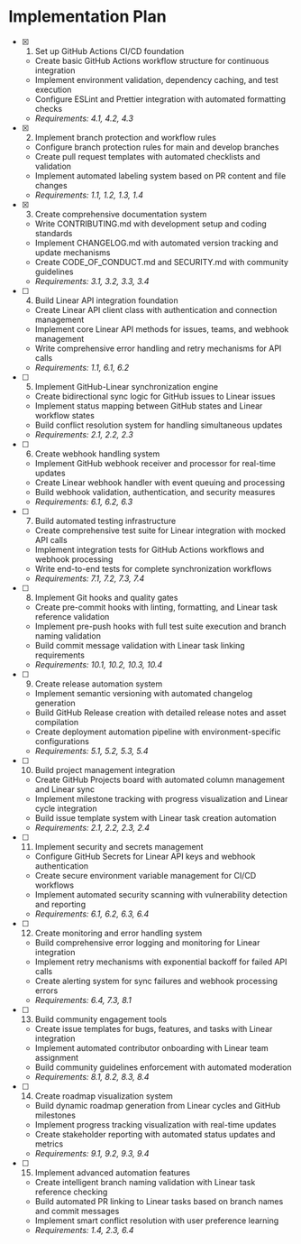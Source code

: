 # Implementation Plan

- [x] 1. Set up GitHub Actions CI/CD foundation
  - Create basic GitHub Actions workflow structure for continuous integration
  - Implement environment validation, dependency caching, and test execution
  - Configure ESLint and Prettier integration with automated formatting checks
  - _Requirements: 4.1, 4.2, 4.3_

- [x] 2. Implement branch protection and workflow rules
  - Configure branch protection rules for main and develop branches
  - Create pull request templates with automated checklists and validation
  - Implement automated labeling system based on PR content and file changes
  - _Requirements: 1.1, 1.2, 1.3, 1.4_

- [x] 3. Create comprehensive documentation system
  - Write CONTRIBUTING.md with development setup and coding standards
  - Implement CHANGELOG.md with automated version tracking and update mechanisms
  - Create CODE_OF_CONDUCT.md and SECURITY.md with community guidelines
  - _Requirements: 3.1, 3.2, 3.3, 3.4_

- [ ] 4. Build Linear API integration foundation
  - Create Linear API client class with authentication and connection management
  - Implement core Linear API methods for issues, teams, and webhook management
  - Write comprehensive error handling and retry mechanisms for API calls
  - _Requirements: 1.1, 6.1, 6.2_

- [ ] 5. Implement GitHub-Linear synchronization engine
  - Create bidirectional sync logic for GitHub issues to Linear issues
  - Implement status mapping between GitHub states and Linear workflow states
  - Build conflict resolution system for handling simultaneous updates
  - _Requirements: 2.1, 2.2, 2.3_

- [ ] 6. Create webhook handling system
  - Implement GitHub webhook receiver and processor for real-time updates
  - Create Linear webhook handler with event queuing and processing
  - Build webhook validation, authentication, and security measures
  - _Requirements: 6.1, 6.2, 6.3_

- [ ] 7. Build automated testing infrastructure
  - Create comprehensive test suite for Linear integration with mocked API calls
  - Implement integration tests for GitHub Actions workflows and webhook processing
  - Write end-to-end tests for complete synchronization workflows
  - _Requirements: 7.1, 7.2, 7.3, 7.4_

- [ ] 8. Implement Git hooks and quality gates
  - Create pre-commit hooks with linting, formatting, and Linear task reference validation
  - Implement pre-push hooks with full test suite execution and branch naming validation
  - Build commit message validation with Linear task linking requirements
  - _Requirements: 10.1, 10.2, 10.3, 10.4_

- [ ] 9. Create release automation system
  - Implement semantic versioning with automated changelog generation
  - Build GitHub Release creation with detailed release notes and asset compilation
  - Create deployment automation pipeline with environment-specific configurations
  - _Requirements: 5.1, 5.2, 5.3, 5.4_

- [ ] 10. Build project management integration
  - Create GitHub Projects board with automated column management and Linear sync
  - Implement milestone tracking with progress visualization and Linear cycle integration
  - Build issue template system with Linear task creation automation
  - _Requirements: 2.1, 2.2, 2.3, 2.4_

- [ ] 11. Implement security and secrets management
  - Configure GitHub Secrets for Linear API keys and webhook authentication
  - Create secure environment variable management for CI/CD workflows
  - Implement automated security scanning with vulnerability detection and reporting
  - _Requirements: 6.1, 6.2, 6.3, 6.4_

- [ ] 12. Create monitoring and error handling system
  - Build comprehensive error logging and monitoring for Linear integration
  - Implement retry mechanisms with exponential backoff for failed API calls
  - Create alerting system for sync failures and webhook processing errors
  - _Requirements: 6.4, 7.3, 8.1_

- [ ] 13. Build community engagement tools
  - Create issue templates for bugs, features, and tasks with Linear integration
  - Implement automated contributor onboarding with Linear team assignment
  - Build community guidelines enforcement with automated moderation
  - _Requirements: 8.1, 8.2, 8.3, 8.4_

- [ ] 14. Create roadmap visualization system
  - Build dynamic roadmap generation from Linear cycles and GitHub milestones
  - Implement progress tracking visualization with real-time updates
  - Create stakeholder reporting with automated status updates and metrics
  - _Requirements: 9.1, 9.2, 9.3, 9.4_

- [ ] 15. Implement advanced automation features
  - Create intelligent branch naming validation with Linear task reference checking
  - Build automated PR linking to Linear tasks based on branch names and commit messages
  - Implement smart conflict resolution with user preference learning
  - _Requirements: 1.4, 2.3, 6.4_